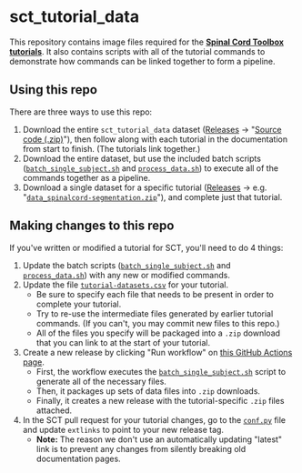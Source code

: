 # sct_tutorial_data

This repository contains image files required for the **[Spinal Cord Toolbox tutorials](https://spinalcordtoolbox.com/en/latest/tutorials/tutorials.html)**. It also contains scripts with all of the tutorial commands to demonstrate how commands can be linked together to form a pipeline.

## Using this repo

There are three ways to use this repo:

1. Download the entire `sct_tutorial_data` dataset ([Releases](https://github.com/spinalcordtoolbox/sct_tutorial_data/releases/latest) -> "[Source code (.zip)](https://github.com/spinalcordtoolbox/sct_tutorial_data/archive/refs/heads/master.zip)"), then follow along with each tutorial in the documentation from start to finish. (The tutorials link together.)
2. Download the entire dataset, but use the included batch scripts ([`batch_single_subject.sh`](https://github.com/spinalcordtoolbox/sct_tutorial_data/blob/master/single_subject/batch_single_subject.sh) and [`process_data.sh`](https://github.com/spinalcordtoolbox/sct_tutorial_data/blob/master/multi_subject/process_data.sh)) to execute all of the commands together as a pipeline.
3. Download a single dataset for a specific tutorial ([Releases](https://github.com/spinalcordtoolbox/sct_tutorial_data/releases/latest) -> e.g. "[`data_spinalcord-segmentation.zip`](https://github.com/spinalcordtoolbox/sct_tutorial_data/releases/latest/download/data_spinalcord-segmentation.zip)"), and complete just that tutorial.

## Making changes to this repo

If you've written or modified a tutorial for SCT, you'll need to do 4 things:

1. Update the batch scripts ([`batch_single_subject.sh`](https://github.com/spinalcordtoolbox/sct_tutorial_data/blob/master/single_subject/batch_single_subject.sh) and [`process_data.sh`](https://github.com/spinalcordtoolbox/sct_tutorial_data/blob/master/multi_subject/process_data.sh)) with any new or modified commands.
2. Update the file [`tutorial-datasets.csv`](https://github.com/spinalcordtoolbox/sct_tutorial_data/blob/master/tutorial-datasets.csv) for your tutorial.
    * Be sure to specify each file that needs to be present in order to complete your tutorial.
    * Try to re-use the intermediate files generated by earlier tutorial commands. (If you can't, you may commit new files to this repo.)
    * All of the files you specify will be packaged into a `.zip` download that you can link to at the start of your tutorial.
3. Create a new release by clicking "Run workflow" on [this GitHub Actions page](https://github.com/spinalcordtoolbox/sct_tutorial_data/actions/workflows/create_release.yml).
    * First, the workflow executes the [`batch_single_subject.sh`](https://github.com/spinalcordtoolbox/sct_tutorial_data/blob/master/single_subject/batch_single_subject.sh) script to generate all of the necessary files.
    * Then, it packages up sets of data files into `.zip` downloads. 
    * Finally, it creates a new release with the tutorial-specific `.zip` files attached.
4. In the SCT pull request for your tutorial changes, go to the [`conf.py`](https://github.com/spinalcordtoolbox/spinalcordtoolbox/blob/master/documentation/source/conf.py) file and update `extlinks` to point to your new release tag.
    * **Note:** The reason we don't use an automatically updating "latest" link is to prevent any changes from silently breaking old documentation pages.
